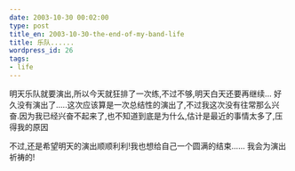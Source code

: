 ```yaml
---
date: 2003-10-30 00:02:00
type: post
title_en: 2003-10-30-the-end-of-my-band-life
title: 乐队......
wordpress_id: 26
tags:
- life
---
```


明天乐队就要演出,所以今天就狂排了一次练,不过不够,明天白天还要再继续... 好久没有演出了.....这次应该算是一次总结性的演出了,不过我这次没有往常那么兴奋.因为我已经兴奋不起来了,也不知道到底是为什么,估计是最近的事情太多了,压得我的原因

不过,还是希望明天的演出顺顺利利!我也想给自己一个圆满的结束...... 我会为演出祈祷的!
